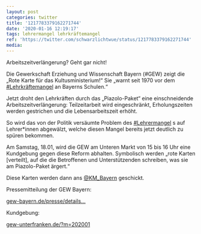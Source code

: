 ```yaml
---
layout: post
categories: twitter
title: '1217783379162271744'
date: '2020-01-16 12:19:17'
tags: lehrermangel lehrkräftemangel
ref: 'https://twitter.com/schwarzlichtwue/status/1217783379162271744'
media:
---
```

Arbeitszeitverlängerung? Geht gar nicht!



Die Gewerkschaft Erziehung und Wissenschaft Bayern (#GEW) zeigt die „Rote Karte für das Kultusministerium!“ Sie „warnt seit 1970 vor dem [#Lehrkräftemangel](/t/lehrkräftemangel) an Bayerns Schulen.“ 


Jetzt droht den Lehrkräften durch das „Piazolo-Paket“ eine einschneidende Arbeitszeitverlängerung: Teilzeitarbeit wird eingeschränkt, Erholungszeiten werden gestrichen und die Lebensarbeitszeit erhöht. 


So wird das von der Politik versäumte Problem des [#Lehrermangel](/t/lehrermangel) s auf Lehrer\*innen abgewälzt, welche diesen Mangel bereits jetzt deutlich zu spüren bekommen. 


Am Samstag, 18.01, wird die GEW am Unteren Markt von 15 bis 16 Uhr eine Kundgebung gegen diese Reform abhalten. Symbolisch werden „rote Karten [verteilt], auf die die Betroffenen und Unterstützenden schreiben, was sie am Piazolo-Paket ärgert.“ 


Diese Karten werden dann ans [@KM_Bayern](https://twitter.com/KM_Bayern) geschickt. 


Pressemitteilung der GEW Bayern:

[gew-bayern.de/presse/details…](https://www.gew-bayern.de/presse/detailseite/neuigkeiten/gew-weist-piazolo-paket-vehement-zurueck/)



Kundgebung:

[gew-unterfranken.de/?m=202001](https://gew-unterfranken.de/?m=202001) 

